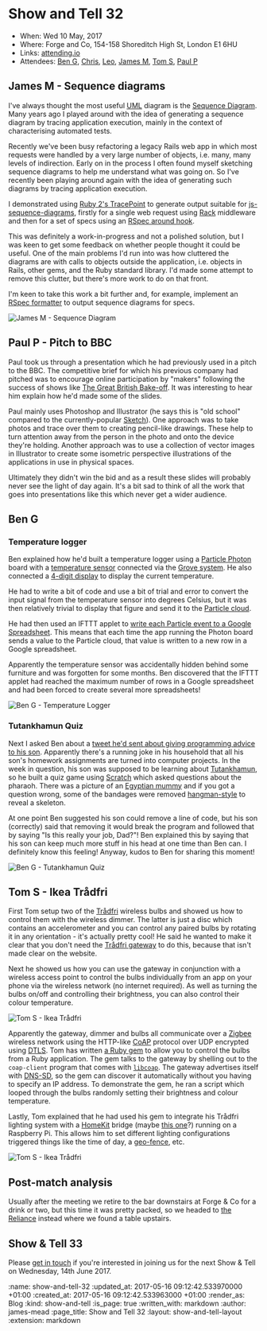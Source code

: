 Show and Tell 32
================

* When: Wed 10 May, 2017
* Where: Forge and Co, 154-158 Shoreditch High St, London E1 6HU
* Links: [attending.io](https://attending.io/events/gfr-show-and-tell-32/)
* Attendees: [Ben G][ben-griffiths], [Chris][chris-lowis], [Leo][leo-cassarini], [James M][james-mead], [Tom S][tom-stuart], [Paul P][paul-pod]

[chris-lowis]: /chris-lowis
[james-mead]: /james-mead
[ben-griffiths]: https://twitter.com/beng
[leo-cassarini]: https://twitter.com/cassarani
[tom-stuart]: http://codon.com/
[paul-pod]: http://neuromantics.net/


## James M - Sequence diagrams

I've always thought the most useful [UML][] diagram is the [Sequence Diagram][]. Many years ago I played around with the idea of generating a sequence diagram by tracing application execution, mainly in the context of characterising automated tests.

Recently we've been busy refactoring a legacy Rails web app in which most requests were handled by a very large number of objects, i.e. many, many levels of indirection. Early on in the process I often found myself sketching sequence diagrams to help me understand what was going on. So I've recently been playing around again with the idea of generating such diagrams by tracing application execution.

I demonstrated using [Ruby 2's TracePoint][tracepoint-docs] to generate output suitable for [js-sequence-diagrams][], firstly for a single web request using [Rack][] middleware and then for a set of specs using an [RSpec around hook][rspec-around-hook].

This was definitely a work-in-progress and not a polished solution, but I was keen to get some feedback on whether people thought it could be useful. One of the main problems I'd run into was how cluttered the diagrams are with calls to objects outside the application, i.e. objects in Rails, other gems, and the Ruby standard library. I'd made some attempt to remove this clutter, but there's more work to do on that front.

I'm keen to take this work a bit further and, for example, implement an [RSpec formatter][rspec-custom-formatters] to output sequence diagrams for specs.

![James M - Sequence Diagram](/images/blog/2017-05-10-show-and-tell-32-james-m.jpg)

[UML]: https://en.wikipedia.org/wiki/Unified_Modeling_Language
[Sequence Diagram]: https://en.wikipedia.org/wiki/Sequence_diagram
[tracepoint-docs]: http://ruby-doc.org/core-2.0.0/TracePoint.html
[Rack]: http://rack.github.io/
[js-sequence-diagrams]: https://bramp.github.io/js-sequence-diagrams/
[rspec-around-hook]: https://relishapp.com/rspec/rspec-core/v/3-6/docs/hooks/around-hooks
[rspec-custom-formatters]: https://relishapp.com/rspec/rspec-core/v/2-6/docs/formatters/custom-formatters


## Paul P - Pitch to BBC

Paul took us through a presentation which he had previously used in a pitch to the BBC. The competitive brief for which his previous company had pitched was to encourage online participation by "makers" following the success of shows like [The Great British Bake-off][bbc-bake-off]. It was interesting to hear him explain how he'd made some of the slides.

Paul mainly uses Photoshop and Illustrator (he says this is "old school" compared to the currently-popular [Sketch][]). One approach was to take photos and trace over them to creating pencil-like drawings. These help to turn attention away from the person in the photo and onto the device they're holding. Another approach was to use a collection of vector images in Illustrator to create some isometric perspective illustrations of the applications in use in physical spaces.

Ultimately they didn't win the bid and as a result these slides will probably never see the light of day again. It's a bit sad to think of all the work that goes into presentations like this which never get a wider audience.

[bbc-bake-off]: http://www.bbc.co.uk/programmes/b013pqnm
[Sketch]: https://www.sketchapp.com/


## Ben G

### Temperature logger

Ben explained how he'd built a temperature logger using a [Particle Photon][] board with a [temperature sensor][grove-temperature-sensor] connected via the [Grove system][]. He also connected a [4-digit display][grove-4-digit-display] to display the current temperature.

He had to write a bit of code and use a bit of trial and error to convert the input signal from the temperature sensor into degrees Celsius, but it was then relatively trivial to display that figure and send it to the [Particle cloud][].

He had then used an IFTTT applet to [write each Particle event to a Google Spreadsheet][ifttt-write-particle-event]. This means that each time the app running the Photon board sends a value to the Particle cloud, that value is written to a new row in a Google spreadsheet.

Apparently the temperature sensor was accidentally hidden behind some furniture and was forgotten for some months. Ben discovered that the IFTTT applet had reached the maximum number of rows in a Google spreadsheet and had been forced to create several more spreadsheets!

![Ben G - Temperature Logger](/images/blog/2017-05-10-show-and-tell-32-ben-g-particle.jpg)

[Particle Photon]: https://www.particle.io/products/hardware/photon-wifi-dev-kit
[grove-temperature-sensor]: http://wiki.seeed.cc/Grove-Temperature_Sensor/
[Grove system]: http://wiki.seeed.cc/Grove_System/
[grove-4-digit-display]: http://wiki.seeed.cc/Grove-4-Digit_Display/
[Particle cloud]: https://www.particle.io/products/platform/particle-cloud
[ifttt-write-particle-event]: https://ifttt.com/applets/368678p-write-particle-event-to-google-spreadsheet-row


### Tutankhamun Quiz

Next I asked Ben about a [tweet he'd sent about giving programming advice to his son][beng-tweet-programming-advice]. Apparently there's a running joke in his household that all his son's homework assignments are turned into computer projects. In the week in question, his son was supposed to be learning about [Tutankhamun][], so he built a quiz game using [Scratch][] which asked questions about the pharaoh. There was a picture of an [Egyptian mummy][] and if you got a question wrong, some of the bandages were removed [hangman-style][hangman-game] to reveal a skeleton.

At one point Ben suggested his son could remove a line of code, but his son (correctly) said that removing it would break the program and followed that by saying "Is this really your job, Dad?"! Ben explained this by saying that his son can keep much more stuff in his head at one time than Ben can. I definitely know this feeling! Anyway, kudos to Ben for sharing this moment!

![Ben G - Tutankhamun Quiz](/images/blog/2017-05-10-show-and-tell-32-ben-g-scratch.jpg)

[beng-tweet-programming-advice]: https://twitter.com/beng/status/861316361657647105
[Tutankhamun]: https://en.wikipedia.org/wiki/Tutankhamun
[Scratch]: https://scratch.mit.edu/
[Egyptian mummy]: https://en.wikipedia.org/wiki/Mummy
[hangman-game]: https://en.wikipedia.org/wiki/Hangman_(game)


## Tom S - Ikea Trådfri

First Tom setup two of the [Trådfri][] wireless bulbs and showed us how to control them with the wireless dimmer. The latter is just a disc which contains an accelerometer and you can control any paired bulbs by rotating it in any orientation - it's actually pretty cool! He said he wanted to make it clear that you don't need the [Trådfri gateway][trådfri-gateway] to do this, because that isn't made clear on the website.

Next he showed us how you can use the gateway in conjunction with a wireless access point to control the bulbs individually from an app on your phone via the wireless network (no internet required). As well as turning the bulbs on/off and controlling their brightness, you can also control their colour temperature.

![Tom S - Ikea Trådfri](/images/blog/2017-05-10-show-and-tell-32-tom-s-tradfri-1.jpg)

Apparently the gateway, dimmer and bulbs all communicate over a [Zigbee][] wireless network using the HTTP-like [CoAP][] protocol over UDP encrypted using [DTLS][]. Tom has written [a Ruby gem][tradfri-gem] to allow you to control the bulbs from a Ruby application. The gem talks to the gateway by shelling out to the `coap-client` program that comes with [`libcoap`][libcoap]. The gateway advertises itself with [DNS-SD][], so the gem can discover it automatically without you having to specify an IP address. To demonstrate the gem, he ran a script which looped through the bulbs randomly setting their brightness and colour temperature.

Lastly, Tom explained that he had used his gem to integrate his Trådfri lighting system with a [HomeKit][] bridge (maybe [this one][homebridge]?) running on a Raspberry Pi. This allows him to set different lighting configurations triggered things like the time of day, a [geo-fence][], etc.

![Tom S - Ikea Trådfri](/images/blog/2017-05-10-show-and-tell-32-tom-s-tradfri-2.jpg)

[Trådfri]: http://www.ikea.com/gb/en/products/lighting/smart-lighting/
[trådfri-gateway]: http://www.ikea.com/gb/en/products/lighting/smart-lighting/tr%C3%A5dfri-gateway-white-art-20337807/
[tradfri-gem]: https://github.com/tomstuart/tradfri
[Zigbee]: http://www.zigbee.org/
[CoAP]: http://coap.technology/
[DTLS]: https://wiki.wireshark.org/DTLS
[libcoap]: https://libcoap.net/
[DNS-SD]: https://en.wikipedia.org/wiki/Zero-configuration_networking#DNS-based_service_discovery
[HomeKit]: https://developer.apple.com/homekit/
[homebridge]: https://github.com/nfarina/homebridge
[geo-fence]: https://en.wikipedia.org/wiki/Geo-fence


## Post-match analysis

Usually after the meeting we retire to the bar downstairs at Forge & Co for a drink or two, but this time it was pretty packed, so we headed to [the Reliance][] instead where we found a table upstairs.

[the Reliance]: http://www.thereliancepub.co.uk/


## Show & Tell 33

Please [get in touch][contact] if you're interested in joining us for the next Show & Tell on Wednesday, 14th June 2017.

[contact]: /contact

:name: show-and-tell-32
:updated_at: 2017-05-16 09:12:42.533970000 +01:00
:created_at: 2017-05-16 09:12:42.533963000 +01:00
:render_as: Blog
:kind: show-and-tell
:is_page: true
:written_with: markdown
:author: james-mead
:page_title: Show and Tell 32
:layout: show-and-tell-layout
:extension: markdown
